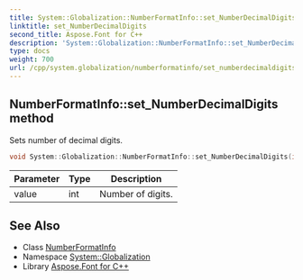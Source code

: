 ```yaml
---
title: System::Globalization::NumberFormatInfo::set_NumberDecimalDigits method
linktitle: set_NumberDecimalDigits
second_title: Aspose.Font for C++
description: 'System::Globalization::NumberFormatInfo::set_NumberDecimalDigits method. Sets number of decimal digits in C++.'
type: docs
weight: 700
url: /cpp/system.globalization/numberformatinfo/set_numberdecimaldigits/
---
```

## NumberFormatInfo::set_NumberDecimalDigits method


Sets number of decimal digits.

```cpp
void System::Globalization::NumberFormatInfo::set_NumberDecimalDigits(int value)
```


| Parameter | Type | Description |
| --- | --- | --- |
| value | int | Number of digits. |

## See Also

* Class [NumberFormatInfo](../)
* Namespace [System::Globalization](../../)
* Library [Aspose.Font for C++](../../../)
